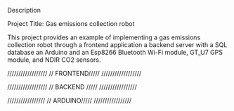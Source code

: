 Description

Project Title: Gas emissions collection robot

This project provides an example of implementing a gas emissions collection robot through a frontend application a backend server with a SQL database an Arduino and an Esp8266 Bluetooth Wi-Fi module, GT_U7 GPS module, and NDIR CO2 sensors.

//////////////////
// FRONTEND/////
//////////////////

//////////////////
// BACKEND /////
/////////////////

/////////////////
// ARDUINO/////
/////////////////

